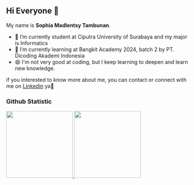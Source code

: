 ## Hi Everyone 👋

My name is **Sophia Madlentsy Tambunan**.<br>

- 🔭 I’m currently student at Ciputra University of Surabaya and my major is Informatics
- 🌱 I’m currently learning at Bangkit Academy 2024, batch 2 by PT. Dicoding Akademi Indonesia 
- 😄 I'm not very good at coding, but I keep learning to deepen and learn new knowledge.<br>

if you interested to know more about me, you can contact or connect with me on [Linkedin](https://www.linkedin.com/in/sophia-madlentsy-tambunan/) ya🤗

### Github Statistic
<p align="left">
<a href="https://github.com/slentsy">
  <img height="180em" src="https://github-readme-stats-eight-theta.vercel.app/api?username=slentsy&show_icons=true&theme=algolia&include_all_commits=true&count_private=true"/>
  <img height="180em" src="https://github-readme-stats-eight-theta.vercel.app/api/top-langs/?username=slentsy&theme=algolia"/>
</a>
</p>

